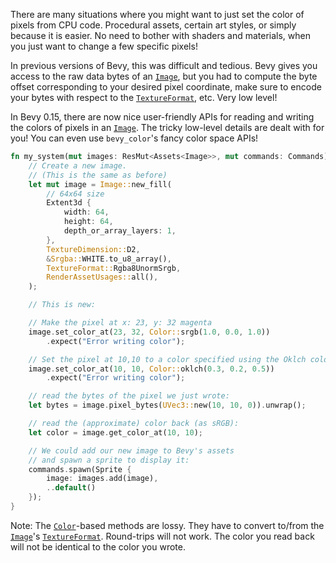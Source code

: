 There are many situations where you might want to just set the color of pixels
from CPU code.  Procedural assets, certain art styles, or simply because
it is easier. No need to bother with shaders and materials, when you just want
to change a few specific pixels!

In previous versions of Bevy, this was difficult and tedious. Bevy gives you
access to the raw data bytes of an [`Image`], but you had to compute the byte
offset corresponding to your desired pixel coordinate, make sure to encode your
bytes with respect to the [`TextureFormat`], etc. Very low level!

In Bevy 0.15, there are now nice user-friendly APIs for reading and writing the
colors of pixels in an [`Image`]. The tricky low-level details are dealt with
for you! You can even use `bevy_color`'s fancy color space APIs!

```rust
fn my_system(mut images: ResMut<Assets<Image>>, mut commands: Commands) {
    // Create a new image.
    // (This is the same as before)
    let mut image = Image::new_fill(
        // 64x64 size
        Extent3d {
            width: 64,
            height: 64,
            depth_or_array_layers: 1,
        },
        TextureDimension::D2,
        &Srgba::WHITE.to_u8_array(),
        TextureFormat::Rgba8UnormSrgb,
        RenderAssetUsages::all(),
    );

    // This is new:

    // Make the pixel at x: 23, y: 32 magenta
    image.set_color_at(23, 32, Color::srgb(1.0, 0.0, 1.0))
        .expect("Error writing color");

    // Set the pixel at 10,10 to a color specified using the Oklch color space:
    image.set_color_at(10, 10, Color::oklch(0.3, 0.2, 0.5))
        .expect("Error writing color");

    // read the bytes of the pixel we just wrote:
    let bytes = image.pixel_bytes(UVec3::new(10, 10, 0)).unwrap();

    // read the (approximate) color back (as sRGB):
    let color = image.get_color_at(10, 10);

    // We could add our new image to Bevy's assets
    // and spawn a sprite to display it:
    commands.spawn(Sprite {
        image: images.add(image),
        ..default()
    });
}
```

Note: The [`Color`]-based methods are lossy. They have to convert to/from the
[`Image`]'s [`TextureFormat`]. Round-trips will not work. The color you read back
will not be identical to the color you wrote.

[`Image`]: https://docs.rs/bevy/0.15.0-rc.3/bevy/prelude/struct.Image.html
[`TextureFormat`]: https://docs.rs/bevy/0.15.0-rc.3/bevy/render/render_resource/enum.TextureFormat.html
[`Color`]: https://docs.rs/bevy/0.15.0-rc.3/bevy/color/enum.Color.html
